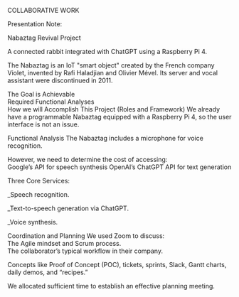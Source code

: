 COLLABORATIVE WORK

Presentation Note:

Nabaztag Revival Project

A connected rabbit integrated with ChatGPT using a Raspberry Pi 4.

The Nabaztag is an IoT "smart object" created by the French company Violet, invented by Rafi Haladjian and Olivier Mével. Its server and vocal assistant were discontinued in 2011.

The Goal is Achievable  
Required Functional Analyses  
How we will Accomplish This Project (Roles and Framework)
We already have a programmable Nabaztag equipped with a Raspberry Pi 4, so the user interface is not an issue.

Functional Analysis
The Nabaztag includes a microphone for voice recognition. 

However, we need to determine the cost of accessing:  
Google’s API for speech synthesis
OpenAI’s ChatGPT API for text generation

Three Core Services:  

_Speech recognition.  

_Text-to-speech generation via ChatGPT.  

_Voice synthesis.

Coordination and Planning
We used Zoom to discuss:  
The Agile mindset and Scrum process.  
The collaborator’s typical workflow in their company.  

Concepts like Proof of Concept (POC), tickets, sprints, Slack, Gantt charts, daily demos, and “recipes.”

We allocated sufficient time to establish an effective planning meeting.

